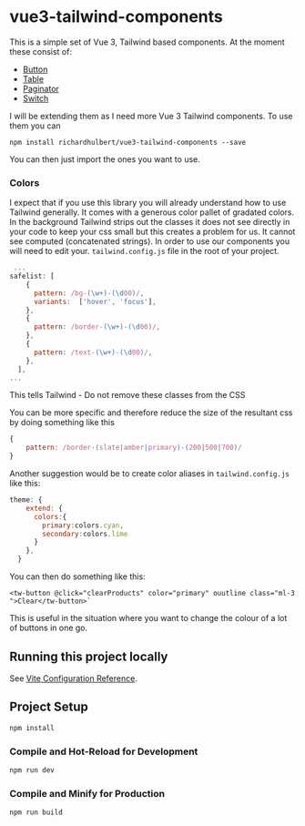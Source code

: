 # vue3-tailwind-components
This is a simple set of Vue 3, Tailwind based components. At the moment these consist of:
* [Button](./src/components/button/README.md)
* [Table](./src/components/table/README.md)
* [Paginator](./src/components/paginator/README.md)
* [Switch](./src/components/switch/README.md)



I will be extending them as I need more Vue 3 Tailwind components. To use them you can 

```shell
npm install richardhulbert/vue3-tailwind-components --save
```
You can then just import the ones you want to use.

### Colors
I expect that if you use this library you will already understand how to use Tailwind generally. It comes with a generous 
color pallet of gradated colors. In the background Tailwind strips out the classes it does not see directly in your code to keep your css small
but this creates a problem for us. It cannot see computed (concatenated strings). In order to use our components you will need to edit your.
`tailwind.config.js` file in the root of your project.

```javascript
 ...
safelist: [
    {
      pattern: /bg-(\w+)-(\d00)/,
      variants:  ['hover', 'focus'],
    },
    {
      pattern: /border-(\w+)-(\d00)/,
    },
    {
      pattern: /text-(\w+)-(\d00)/,
    },
  ],
...
```
This tells Tailwind - Do not remove these classes from the CSS

You can be more specific and therefore reduce the size of the resultant css by doing something like this

```javascript
{
    pattern: /border-(slate|amber|primary)-(200|500|700)/
}
```
Another suggestion would be to create color aliases in `tailwind.config.js` like this:

```javascript
theme: {
    extend: {
      colors:{
        primary:colors.cyan,
        secondary:colors.lime
      }
    },
  }

```

You can then do something like this: 
```vue
<tw-button @click="clearProducts" color="primary" ouutline class="ml-3 ">Clear</tw-button>`
```
This is useful in the situation where you want to change the colour of a lot of buttons in one go.


## Running this project locally

See [Vite Configuration Reference](https://vitejs.dev/config/).

## Project Setup

```sh
npm install
```

### Compile and Hot-Reload for Development

```sh
npm run dev
```

### Compile and Minify for Production

```sh
npm run build
```
